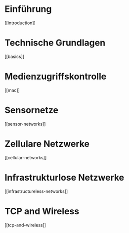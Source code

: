 # Einführung

[[introduction]]

# Technische Grundlagen

[[basics]]

# Medienzugriffskontrolle

[[mac]]

# Sensornetze

[[sensor-networks]]

# Zellulare Netzwerke

[[cellular-networks]]

# Infrastrukturlose Netzwerke

[[infrastructureless-networks]]

# TCP and Wireless

[[tcp-and-wireless]]
